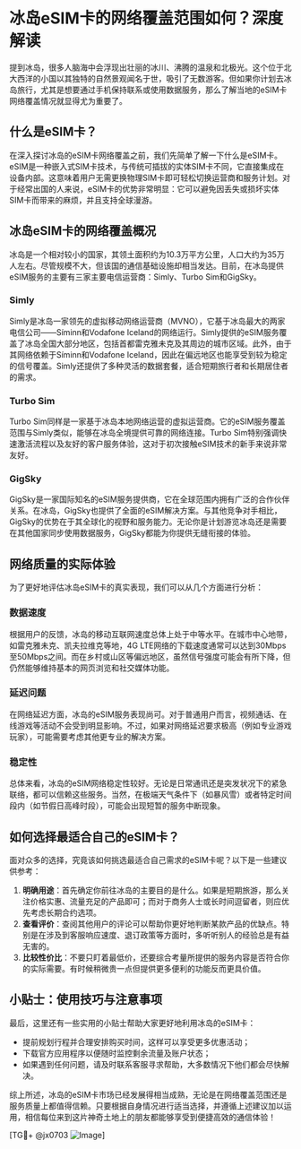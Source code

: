 # 冰岛eSIM卡的网络覆盖范围如何？深度解读

提到冰岛，很多人脑海中会浮现出壮丽的冰川、沸腾的温泉和北极光。这个位于北大西洋的小国以其独特的自然景观闻名于世，吸引了无数游客。但如果你计划去冰岛旅行，尤其是想要通过手机保持联系或使用数据服务，那么了解当地的eSIM卡网络覆盖情况就显得尤为重要了。

## 什么是eSIM卡？

在深入探讨冰岛的eSIM卡网络覆盖之前，我们先简单了解一下什么是eSIM卡。eSIM是一种嵌入式SIM卡技术，与传统可插拔的实体SIM卡不同，它直接集成在设备内部。这意味着用户无需更换物理SIM卡即可轻松切换运营商和服务计划。对于经常出国的人来说，eSIM卡的优势非常明显：它可以避免因丢失或损坏实体SIM卡而带来的麻烦，并且支持全球漫游。

## 冰岛eSIM卡的网络覆盖概况

冰岛是一个相对较小的国家，其领土面积约为10.3万平方公里，人口大约为35万人左右。尽管规模不大，但该国的通信基础设施却相当发达。目前，在冰岛提供eSIM服务的主要有三家主要电信运营商：Simly、Turbo Sim和GigSky。

### Simly
Simly是冰岛一家领先的虚拟移动网络运营商（MVNO），它基于冰岛最大的两家电信公司——Síminn和Vodafone Iceland的网络运行。Simly提供的eSIM服务覆盖了冰岛全国大部分地区，包括首都雷克雅未克及其周边的城市区域。此外，由于其网络依赖于Síminn和Vodafone Iceland，因此在偏远地区也能享受到较为稳定的信号覆盖。Simly还提供了多种灵活的数据套餐，适合短期旅行者和长期居住者的需求。

### Turbo Sim
Turbo Sim同样是一家基于冰岛本地网络运营的虚拟运营商。它的eSIM服务覆盖范围与Simly类似，能够在冰岛全境提供可靠的网络连接。Turbo Sim特别强调快速激活流程以及友好的客户服务体验，这对于初次接触eSIM技术的新手来说非常友好。

### GigSky
GigSky是一家国际知名的eSIM服务提供商，它在全球范围内拥有广泛的合作伙伴关系。在冰岛，GigSky也提供了全面的eSIM解决方案。与其他竞争对手相比，GigSky的优势在于其全球化的视野和服务能力。无论你是计划游览冰岛还是需要在其他国家同步使用数据服务，GigSky都能为你提供无缝衔接的体验。

## 网络质量的实际体验

为了更好地评估冰岛eSIM卡的真实表现，我们可以从几个方面进行分析：

### 数据速度
根据用户的反馈，冰岛的移动互联网速度总体上处于中等水平。在城市中心地带，如雷克雅未克、凯夫拉维克等地，4G LTE网络的下载速度通常可以达到30Mbps至50Mbps之间。而在乡村或山区等偏远地区，虽然信号强度可能会有所下降，但仍然能够维持基本的网页浏览和社交媒体功能。

### 延迟问题
在网络延迟方面，冰岛的eSIM服务表现尚可。对于普通用户而言，视频通话、在线游戏等活动不会受到明显影响。不过，如果对网络延迟要求极高（例如专业游戏玩家），可能需要考虑其他更专业的解决方案。

### 稳定性
总体来看，冰岛的eSIM网络稳定性较好。无论是日常通讯还是突发状况下的紧急联络，都可以信赖这些服务。当然，在极端天气条件下（如暴风雪）或者特定时间段内（如节假日高峰时段），可能会出现短暂的服务中断现象。

## 如何选择最适合自己的eSIM卡？

面对众多的选择，究竟该如何挑选最适合自己需求的eSIM卡呢？以下是一些建议供参考：

1. **明确用途**：首先确定你前往冰岛的主要目的是什么。如果是短期旅游，那么关注价格实惠、流量充足的产品即可；而对于商务人士或长时间逗留者，则应优先考虑长期合约选项。
2. **查看评价**：查阅其他用户的评论可以帮助你更好地判断某款产品的优缺点。特别是在涉及到客服响应速度、退订政策等方面时，多听听别人的经验总是有益无害的。
3. **比较性价比**：不要只盯着最低价，还要综合考量所提供的服务内容是否符合你的实际需要。有时候稍微贵一点但提供更多便利的功能反而更具价值。

## 小贴士：使用技巧与注意事项

最后，这里还有一些实用的小贴士帮助大家更好地利用冰岛的eSIM卡：

- 提前规划行程并合理安排购买时间，这样可以享受更多优惠活动；
- 下载官方应用程序以便随时监控剩余流量及账户状态；
- 如果遇到任何问题，请及时联系客服寻求帮助，大多数情况下他们都会尽快解决。

综上所述，冰岛的eSIM卡市场已经发展得相当成熟，无论是在网络覆盖范围还是服务质量上都值得信赖。只要根据自身情况进行适当选择，并遵循上述建议加以运用，相信每位来到这片神奇土地上的朋友都能够享受到便捷高效的通信体验！

[TG💪+ @jx0703 ![Image](https://github.com/user-attachments/assets/dbca1d08-cadb-493c-b0ec-ad6f7a83f270)]